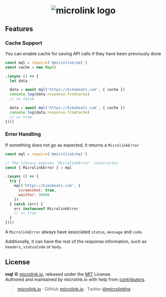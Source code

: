 <h1 align="center">
  <img src="https://microlink.io/banner_mql.png" alt="microlink logo">
</h1>

## Features

### Cache Support

You can enable cache for saving API calls if they have been previously done


```js
const mql = require('@microlink/mql')
const cache = new Map()

;(async () => {
  let data

  data = await mql('https://kikobeats.com', { cache })
  console.log(data.response.fromCache)
  // => false

  data = await mql('https://kikobeats.com', { cache })
  console.log(data.response.fromCache)
  // => true
})()
```

### Error Handling

If something does not go as expected, it returns a `MicrolinkError`

```js
const mql = require('@microlink/mql')

// The library exposes `MicrolinkError` constructor
const { MicrolinkError } = mql

;(async () => {
  try {
    mql('https://kikobeats.com', {
      screenshot: true,
      waitFor: 30000
    })
  } catch (err) {
    err instanceof MicrolinkError
    // => true
  }
})()
```

A `MicrolinkError` always have associated `status`, `message` and `code`.

Additionally, it can have the rest of the response information, such as `headers`, `statusCode` or `body`.

## License

**mql** © [microlink.io](https://microlink.io), released under the [MIT](https://github.com/microlinkhq/mql/blob/master/LICENSE.md) License.<br>
Authored and maintained by microlink.io with help from [contributors](https://github.com/microlinkhq/mql/contributors).

> [microlink.io](https://microlink.io) · GitHub [microlink.io](https://github.com/microlinkhq) · Twitter [@microlinkhq](https://twitter.com/microlinkhq)
